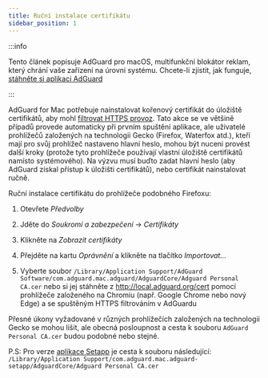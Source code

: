 ```yaml
---
title: Ruční instalace certifikátu
sidebar_position: 1
---
```


:::info

Tento článek popisuje AdGuard pro macOS, multifunkční blokátor reklam, který chrání vaše zařízení na úrovni systému. Chcete-li zjistit, jak funguje, [stáhněte si aplikaci AdGuard](https://agrd.io/download-kb-adblock)

:::

AdGuard for Mac potřebuje nainstalovat kořenový certifikát do úložiště certifikátů, aby mohl [filtrovat HTTPS provoz](/general/https-filtering/what-is-https-filtering). Tato akce se ve většině případů provede automaticky při prvním spuštění aplikace, ale uživatelé prohlížečů založených na technologii Gecko (Firefox, Waterfox atd.), kteří mají pro svůj prohlížeč nastaveno hlavní heslo, mohou být nuceni provést další kroky (protože tyto prohlížeče používají vlastní úložiště certifikátů namísto systémového). Na výzvu musí buďto zadat hlavní heslo (aby AdGuard získal přístup k úložišti certifikátů), nebo certifikát nainstalovat ručně.

Ruční instalace certifikátu do prohlížeče podobného Firefoxu:

  1. Otevřete *Předvolby*

  2. Jděte do *Soukromí a zabezpečení* → *Certifikáty*

  3. Klikněte na *Zobrazit certifikáty*

  4. Přejděte na kartu *Oprávnění* a klikněte na tlačítko *Importovat...*

  5. Vyberte soubor `/Library/Application Support/AdGuard Software/com.adguard.mac.adguard/AdguardCore/Adguard Personal CA.cer` nebo si jej stáhněte z http://local.adguard.org/cert pomocí prohlížeče založeného na Chromiu (např. Google Chrome nebo nový Edge) a se spuštěným HTTPS filtrováním v AdGuardu

Přesné úkony vyžadované v různých prohlížečích založených na technologii Gecko se mohou lišit, ale obecná posloupnost a cesta k souboru `AdGuard Personal CA.cer` budou podobné nebo stejné.

P.S: Pro verze [aplikace Setapp](https://setapp.com/apps/adguard) je cesta k souboru následující: `/Library/Application Support/com.adguard.mac.adguard-setapp/AdguardCore/Adguard Personal CA.cer`
